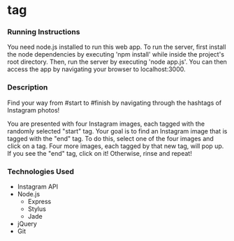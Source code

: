 tag
===

### Running Instructions
You need node.js installed to run this web app. To run the server, first
install the node dependencies by executing 'npm install' while inside the
project's root directory. Then, run the server by executing 'node app.js'. You
can then access the app by navigating your browser to localhost:3000.

### Description

Find your way from #start to #finish by navigating through the hashtags of
Instagram photos!

You are presented with four Instagram images, each tagged with the randomly
selected "start" tag. Your goal is to find an Instagram image that is tagged
with the "end" tag. To do this, select one of the four images and click on a
tag. Four more images, each tagged by that new tag, will pop up. If you see the
"end" tag, click on it! Otherwise, rinse and repeat!

### Technologies Used

- Instagram API
- Node.js
  - Express
  - Stylus
  - Jade
- jQuery
- Git

